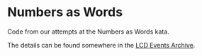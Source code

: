 Numbers as Words
================

Code from our attempts at the Numbers as Words kata.

The details can be found somewhere in the [LCD Events Archive](http://leedscodedojo.github.io/archive.html).
